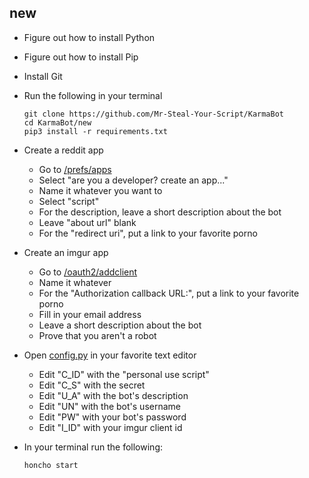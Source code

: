 ## new

* Figure out how to install Python
* Figure out how to install Pip
* Install Git
* Run the following in your terminal

      git clone https://github.com/Mr-Steal-Your-Script/KarmaBot
      cd KarmaBot/new
      pip3 install -r requirements.txt

* Create a reddit app
    * Go to [/prefs/apps](https://www.reddit.com/prefs/apps/)
    * Select "are you a developer? create an app..."
    * Name it whatever you want to
    * Select "script"
    * For the description, leave a short description about the bot
    * Leave "about url" blank
    * For the "redirect uri", put a link to your favorite porno
* Create an imgur app
    * Go to [/oauth2/addclient](https://api.imgur.com/oauth2/addclient)
    * Name it whatever
    * For the "Authorization callback URL:", put a link to your favorite porno
    * Fill in your email address
    * Leave a short description about the bot
    * Prove that you aren't a robot    
* Open [config.py](https://github.com/Mr-Steal-Your-Script/LegitKarmaBot/blob/master/config.py) in your favorite text editor
    * Edit "C_ID" with the "personal use script"
    * Edit "C_S" with the secret
    * Edit "U_A" with the bot's description
    * Edit "UN" with the bot's username
    * Edit "PW" with your bot's password
    * Edit "I_ID" with your imgur client id
* In your terminal run the following:

      honcho start 
